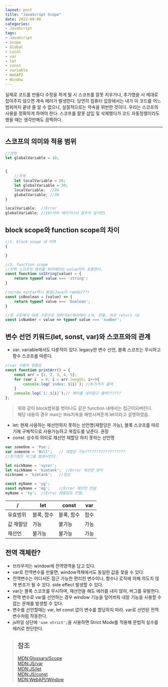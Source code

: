 ```yaml
---
layout: post
title: "JavaScript Scope"
date: 2022-09-06
categories:
- JavaScript
tags:
- JavaScript
- Scope
- Global
- Local
- var
- let
- const
- variable
- WebAPI
- Window
---
```


실제로 코드를 만들다 수정을 하게 될 시 스코프를 잘못 지우거나, 추가했을 시 제대로 잡아주지 않으면 계속 에러가 발생한다. 당연히 컴퓨터 입장에서는 내가 이 코드를 어느 범위까지 끝낸 줄 알 수 없으니, 실질적으로는 약속을 위반한 것이다. 우리는 스코프의 사용을 정확하게 하여야 한다. 스코프를 잘못 삽입 및 삭제했다가 코드 자동정렬이라도 했을 때는 생각만해도 끔찍하다.

---

## 스코프의 의미와 적용 범위

```javascript
//전역
let globalVariable = 10;


{
    //지역
    let localVariable = 20;
    let globalVariable = 30;
    localVariable;  //20
    globalVariable; //30
}

localVariable;  //Error
globalVariable; //10(아마 에러가나서 멈추지 싶지만)
```

## block scope와 function scope의 차이

```javascript
//1. block scope 내 지역
{

}

//2. function scope
//지역 스코프의 범위를 파라메타인 value까지 포함한다.
const function isString(value) = {
    return typeof value === 'string';
}

//arrow syntax역시 동일(Java의 ramda???)
const isBoolean = (value) => {
    return typeof value === 'boolean';
}

//위 구문에서 아래 구문으로 생략가능(파라메타 1개, 한줄, 바로 return 시)
const isNumber = value => typeof value === 'number';
```

## 변수 선언 키워드(let, sonst, var)와 스코프와의 관계

- var: variable에서도 다룬적이 있다. legacy한 변수 선언, 블록 스코프는 무시하고 함수 스코프를 따른다.

```javascript
//var 사용의 위험성
const function printArr() = {
    const arr = [1, 2, 3, 4, 5];
    for (var i  = 0; i < arr.length; i++){
        console.log(`index: ${i}`); //0~5까지 출력
    }
    console.log(`i: ${i}`);// 에러를 내지않고 출력??????
};
```

> 위와 같이 block범위를 벗어나도 같은 function 내에서는 접근이되버린다.   
> 해당 내용의 경우 max는 this지옥을 해방시켜준게 let이라고 설명하였음.

- let: 현재 사용하는 재선언하지 못하는 선언명(재할당은 가능), 블록 스코프를 따르기에 구체적으로 사용가능하고 복잡도를 낮춘다. 권장
- const: 상수의 의미로 재선언 재할당 하지 못하는 선언명

```javascript
var someOne = 'Poe';
var someone = 'Bull';   // 재할당 가능??????????????????
//찾기힘든 버그를 발생시킨다.

let nickName = 'sycor';
let nickName = 'kimtank';  //Error 재선언 방지
nickname = 'kimtank';   //정상

const myName = 'yg';
const myName = 'mg';    //Error 재선언 안됨
myName = 'ty';  //Error 재할당도 안됨.
```

|/|let|const|var|
|---|---|---|---|
|유효범위|블록, 함수|블록, 함수|함수|
|값 재할당|가능|불가능|가능|
|재선언|불가능|불가능|가능|

## 전역 객체란?

- 브라우저는 window에 전역영역을 담고 있다.
- var로 전역변수를 만들면, window객체에서도 동일한 값을 찾을 수 있다.
- 전역변수는 어디서든 접근 가능한 편리한 변수이나, 함수나 로직에 의해 의도치 않게 변조가 될 수 있다. side effect 발생할 수 있다.
- var는 블록 스코프를 무시하며, 재선언을 해도 에러를 내지 않아, 버그를 유발한다.
- 전역 변수로 var를 선언하는 경우 window 기능을 덮어씌워 내장 기능을 사용할 수 없는 문제를 발생할 수 있다.
- 변수를 선언할때는 var, let const 없이 변수를 할당하지 마라. var로 선언된 전역 변수처럼 작동한다.
- js파일 상단에 `'use strict';`을 사용하면 Strict Mode를 적용해 문법적 실수를 에러로 판단한다.

> ## 참조
> [MDN:Glossary/Scope](https://developer.mozilla.org/ko/docs/Glossary/Scope)   
> [MDN:JS/var](https://developer.mozilla.org/ko/docs/Web/JavaScript/Reference/Statements/var)   
> [MDN:JS/let](https://developer.mozilla.org/ko/docs/Web/JavaScript/Reference/Statements/let)   
> [MDN:JS/const](https://developer.mozilla.org/ko/docs/Web/JavaScript/Reference/Statements/const)   
> [MDN:WebAPI/Window](https://developer.mozilla.org/ko/docs/Web/API/Window)